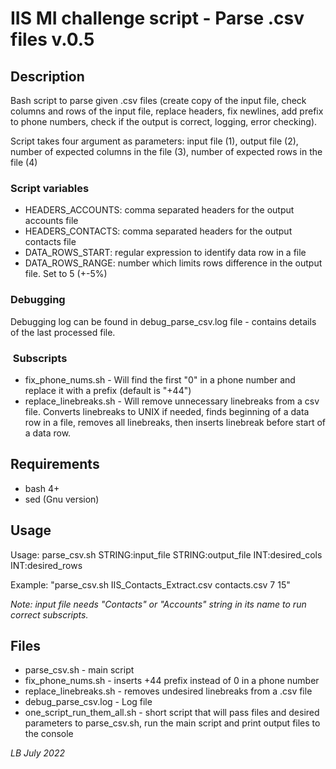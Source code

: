 # IIS MI challenge script - Parse .csv files v.0.5

## Description

Bash script to parse given .csv files (create copy of the input file, check columns and rows of the input file, replace headers, fix newlines, add prefix to phone numbers, check if the output is correct, logging, error checking).

Script takes four argument as parameters: input file (1), output file (2),  number of expected columns in the file (3), number of expected rows in the file (4)

### Script variables

- HEADERS_ACCOUNTS: comma separated headers for the output accounts file
- HEADERS_CONTACTS: comma separated headers for the output contacts file
- DATA_ROWS_START: regular expression to identify data row in a file
- DATA_ROWS_RANGE: number which limits rows difference in the output file. Set to 5 (+-5%)

### Debugging

Debugging log can be found in debug_parse_csv.log file - contains details of the last processed file.

###  Subscripts

- fix_phone_nums.sh - Will find the first "0" in a phone number and replace it with a prefix (default is "+44")
- replace_linebreaks.sh - Will remove unnecessary linebreaks from a csv file. Converts linebreaks to UNIX if needed, finds beginning of a data row in a file, removes all linebreaks, then inserts linebreak before start of a data row.

## Requirements

- bash 4+
- sed (Gnu version)

## Usage

Usage: parse_csv.sh STRING:input_file STRING:output_file INT:desired_cols INT:desired_rows

Example: "parse_csv.sh IIS_Contacts_Extract.csv contacts.csv 7 15"

*Note: input file needs "Contacts" or "Accounts" string in its name to run correct subscripts.*

## Files

- parse_csv.sh - main script
- fix_phone_nums.sh - inserts +44 prefix instead of 0 in a phone number
- replace_linebreaks.sh - removes undesired linebreaks from a .csv file
- debug_parse_csv.log - Log file
- one_script_run_them_all.sh - short script that will pass files and desired parameters to parse_csv.sh, run the main script and print output files to the console

*LB July 2022*
